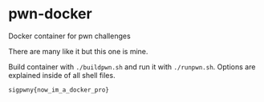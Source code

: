 # pwn-docker
Docker container for pwn challenges

There are many like it but this one is mine.

Build container with `./buildpwn.sh` and run it with `./runpwn.sh`. Options are explained inside of all shell files.

`sigpwny{now_im_a_docker_pro}`
